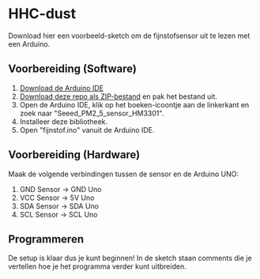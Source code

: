 # HHC-dust
Download hier een voorbeeld-sketch om de fijnstofsensor uit te lezen met een Arduino.

## Voorbereiding (Software)
1. [Download de Arduino IDE](https://www.arduino.cc/en/software/)
2. [Download deze repo als ZIP-bestand](https://github.com/jorenheit/hhc_dust/archive/refs/heads/main.zip) en pak het bestand uit.
3. Open de Arduino IDE, klik op het boeken-icoontje aan de linkerkant en zoek naar "Seeed_PM2_5_sensor_HM3301".
4. Installeer deze bibliotheek.
5. Open "fijnstof.ino" vanuit de Arduino IDE.

## Voorbereiding (Hardware)
Maak de volgende verbindingen tussen de sensor en de Arduino UNO:
1. GND Sensor -> GND Uno
2. VCC Sensor -> 5V Uno
3. SDA Sensor -> SDA Uno
4. SCL Sensor -> SCL Uno

## Programmeren
De setup is klaar dus je kunt beginnen! In de sketch staan comments die je vertellen hoe je het programma verder kunt uitbreiden.
 
